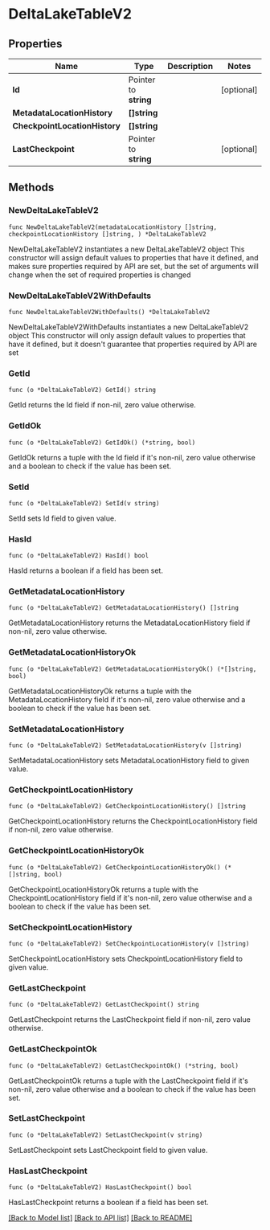 # DeltaLakeTableV2

## Properties

Name | Type | Description | Notes
------------ | ------------- | ------------- | -------------
**Id** | Pointer to **string** |  | [optional] 
**MetadataLocationHistory** | **[]string** |  | 
**CheckpointLocationHistory** | **[]string** |  | 
**LastCheckpoint** | Pointer to **string** |  | [optional] 

## Methods

### NewDeltaLakeTableV2

`func NewDeltaLakeTableV2(metadataLocationHistory []string, checkpointLocationHistory []string, ) *DeltaLakeTableV2`

NewDeltaLakeTableV2 instantiates a new DeltaLakeTableV2 object
This constructor will assign default values to properties that have it defined,
and makes sure properties required by API are set, but the set of arguments
will change when the set of required properties is changed

### NewDeltaLakeTableV2WithDefaults

`func NewDeltaLakeTableV2WithDefaults() *DeltaLakeTableV2`

NewDeltaLakeTableV2WithDefaults instantiates a new DeltaLakeTableV2 object
This constructor will only assign default values to properties that have it defined,
but it doesn't guarantee that properties required by API are set

### GetId

`func (o *DeltaLakeTableV2) GetId() string`

GetId returns the Id field if non-nil, zero value otherwise.

### GetIdOk

`func (o *DeltaLakeTableV2) GetIdOk() (*string, bool)`

GetIdOk returns a tuple with the Id field if it's non-nil, zero value otherwise
and a boolean to check if the value has been set.

### SetId

`func (o *DeltaLakeTableV2) SetId(v string)`

SetId sets Id field to given value.

### HasId

`func (o *DeltaLakeTableV2) HasId() bool`

HasId returns a boolean if a field has been set.

### GetMetadataLocationHistory

`func (o *DeltaLakeTableV2) GetMetadataLocationHistory() []string`

GetMetadataLocationHistory returns the MetadataLocationHistory field if non-nil, zero value otherwise.

### GetMetadataLocationHistoryOk

`func (o *DeltaLakeTableV2) GetMetadataLocationHistoryOk() (*[]string, bool)`

GetMetadataLocationHistoryOk returns a tuple with the MetadataLocationHistory field if it's non-nil, zero value otherwise
and a boolean to check if the value has been set.

### SetMetadataLocationHistory

`func (o *DeltaLakeTableV2) SetMetadataLocationHistory(v []string)`

SetMetadataLocationHistory sets MetadataLocationHistory field to given value.


### GetCheckpointLocationHistory

`func (o *DeltaLakeTableV2) GetCheckpointLocationHistory() []string`

GetCheckpointLocationHistory returns the CheckpointLocationHistory field if non-nil, zero value otherwise.

### GetCheckpointLocationHistoryOk

`func (o *DeltaLakeTableV2) GetCheckpointLocationHistoryOk() (*[]string, bool)`

GetCheckpointLocationHistoryOk returns a tuple with the CheckpointLocationHistory field if it's non-nil, zero value otherwise
and a boolean to check if the value has been set.

### SetCheckpointLocationHistory

`func (o *DeltaLakeTableV2) SetCheckpointLocationHistory(v []string)`

SetCheckpointLocationHistory sets CheckpointLocationHistory field to given value.


### GetLastCheckpoint

`func (o *DeltaLakeTableV2) GetLastCheckpoint() string`

GetLastCheckpoint returns the LastCheckpoint field if non-nil, zero value otherwise.

### GetLastCheckpointOk

`func (o *DeltaLakeTableV2) GetLastCheckpointOk() (*string, bool)`

GetLastCheckpointOk returns a tuple with the LastCheckpoint field if it's non-nil, zero value otherwise
and a boolean to check if the value has been set.

### SetLastCheckpoint

`func (o *DeltaLakeTableV2) SetLastCheckpoint(v string)`

SetLastCheckpoint sets LastCheckpoint field to given value.

### HasLastCheckpoint

`func (o *DeltaLakeTableV2) HasLastCheckpoint() bool`

HasLastCheckpoint returns a boolean if a field has been set.


[[Back to Model list]](../README.md#documentation-for-models) [[Back to API list]](../README.md#documentation-for-api-endpoints) [[Back to README]](../README.md)


